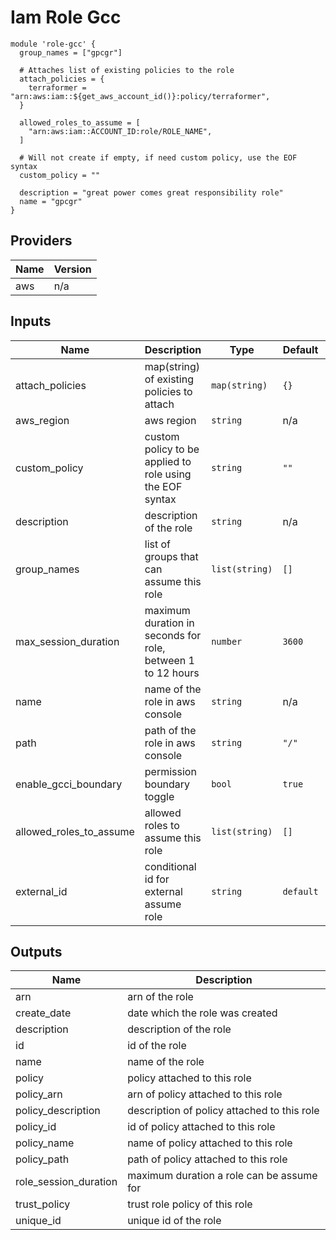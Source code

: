# Iam Role Gcc

```hcl
module 'role-gcc' {
  group_names = ["gpcgr"]

  # Attaches list of existing policies to the role
  attach_policies = {
    terraformer = "arn:aws:iam::${get_aws_account_id()}:policy/terraformer",
  }

  allowed_roles_to_assume = [
    "arn:aws:iam::ACCOUNT_ID:role/ROLE_NAME",
  ]

  # Will not create if empty, if need custom policy, use the EOF syntax
  custom_policy = ""

  description = "great power comes great responsibility role"
  name = "gpcgr"
}
```

## Providers

| Name | Version |
|------|---------|
| aws | n/a |

## Inputs

| Name | Description | Type | Default | Required |
|------|-------------|------|---------|:--------:|
| attach\_policies | map(string) of existing policies to attach | `map(string)` | `{}` | no |
| aws\_region | aws region | `string` | n/a | yes |
| custom\_policy | custom policy to be applied to role using the EOF syntax | `string` | `""` | no |
| description | description of the role | `string` | n/a | yes |
| group\_names | list of groups that can assume this role | `list(string)` | `[]` | no |
| max\_session\_duration | maximum duration in seconds for role, between 1 to 12 hours | `number` | `3600` | no |
| name | name of the role in aws console | `string` | n/a | yes |
| path | path of the role in aws console | `string` | `"/"` | no |
| enable\_gcci\_boundary | permission boundary toggle | `bool` | `true` | no |
| allowed_roles_to_assume | allowed roles to assume this role | `list(string)` | `[]` | no |
| external_id | conditional id for external assume role | `string` | `default` | no |

## Outputs

| Name | Description |
|------|-------------|
| arn | arn of the role |
| create\_date | date which the role was created |
| description | description of the role |
| id | id of the role |
| name | name of the role |
| policy | policy attached to this role |
| policy\_arn | arn of policy attached to this role |
| policy\_description | description of policy attached to this role |
| policy\_id | id of policy attached to this role |
| policy\_name | name of policy attached to this role |
| policy\_path | path of policy attached to this role |
| role\_session\_duration | maximum duration a role can be assume for |
| trust\_policy | trust role policy of this role |
| unique\_id | unique id of the role |

